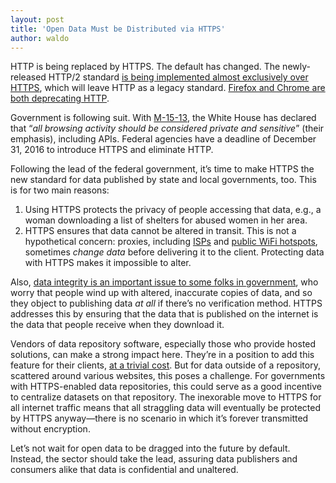 ```yaml
---
layout: post
title: 'Open Data Must be Distributed via HTTPS'
author: waldo
---
```


HTTP is being replaced by HTTPS. The default has changed. The newly-released HTTP/2 standard [is being implemented almost exclusively over HTTPS](https://en.wikipedia.org/wiki/HTTP/2#Encryption), which will leave HTTP as a legacy standard. [Firefox and Chrome are both deprecating HTTP](https://konklone.com/post/were-deprecating-http-and-its-going-to-be-okay).

Government is following suit. With [M-15-13](https://www.whitehouse.gov/sites/default/files/omb/memoranda/2015/m-15-13.pdf), the White House has declared that “*all browsing activity should be considered private and sensitive*” (their emphasis), including APIs. Federal agencies have a deadline of December 31, 2016 to introduce HTTPS and eliminate HTTP.

Following the lead of the federal government, it’s time to make HTTPS the new standard for data published by state and local governments, too. This is for two main reasons:

1. Using HTTPS protects the privacy of people accessing that data, e.g., a woman downloading a list of shelters for abused women in her area.
1. HTTPS ensures that data cannot be altered in transit. This is not a hypothetical concern: proxies, including [ISPs](http://arstechnica.com/tech-policy/2014/09/why-comcasts-javascript-ad-injections-threaten-security-net-neutrality/) and [public WiFi hotspots](http://arstechnica.com/business/2015/08/atts-free-wi-fi-hotspot-injects-extra-ads-on-non-att-websites/), sometimes _change data_ before delivering it to the client. Protecting data with HTTPS makes it impossible to alter.

Also, [data integrity is an important issue to some folks in government](http://usopendata.org/2015/07/28/data-seal/), who worry that people wind up with altered, inaccurate copies of data, and so they object to publishing data _at all_ if there’s no verification method. HTTPS addresses this by ensuring that the data that is published on the internet is the data that people receive when they download it.

Vendors of data repository software, especially those who provide hosted solutions, can make a strong impact here. They’re in a position to add this feature for their clients, [at a trivial cost](https://www.namecheap.com/security/ssl-certificates/wildcard.aspx). But for data outside of a repository, scattered around various websites, this poses a challenge. For governments with HTTPS-enabled data repositories, this could serve as a good incentive to centralize datasets on that repository. The inexorable move to HTTPS for all internet traffic means that all straggling data will eventually be protected by HTTPS anyway—there is no scenario in which it’s forever transmitted without encryption.

Let’s not wait for open data to be dragged into the future by default. Instead, the sector should take the lead, assuring data publishers and consumers alike that data is confidential and unaltered.

